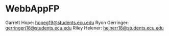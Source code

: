 # WebbAppFP

Garrett Hope: hopeg19@students.ecu.edu
Ryon Gerringer: gerringerj18@students.ecu.edu
Riley Helener: helnerr18@students.ecu.edu
